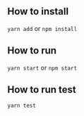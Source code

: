 ## How to install

`yarn add` or `npm install`

## How to run

`yarn start` or `npm start`

## How to run test 

`yarn test`




